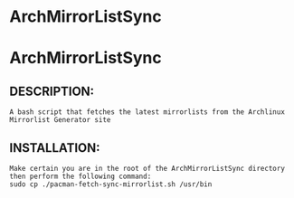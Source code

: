 # ArchMirrorListSync
ArchMirrorListSync
==================

DESCRIPTION:
------------

```
A bash script that fetches the latest mirrorlists from the Archlinux Mirrorlist Generator site
```

INSTALLATION:
------------

```
Make certain you are in the root of the ArchMirrorListSync directory then perform the following command:
sudo cp ./pacman-fetch-sync-mirrorlist.sh /usr/bin
```
